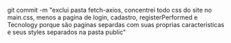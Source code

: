 git commit -m "exclui pasta fetch-axios, concentrei todo css do site no main.css, menos a pagina de login, cadastro, registerPerformed e Tecnology porque são paginas separdas com suas proprias caracteristicas e seus styles separados na pasta public"